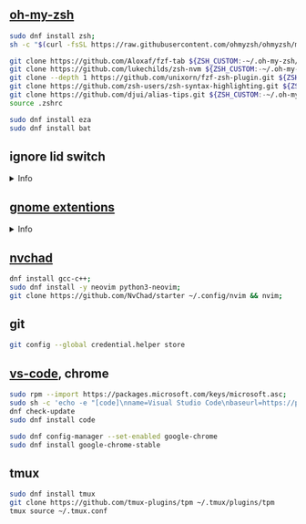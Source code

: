 ## [oh-my-zsh](https://ohmyz.sh/)

```sh
sudo dnf install zsh;
sh -c "$(curl -fsSL https://raw.githubusercontent.com/ohmyzsh/ohmyzsh/master/tools/install.sh)";

git clone https://github.com/Aloxaf/fzf-tab ${ZSH_CUSTOM:-~/.oh-my-zsh/custom}/plugins/fzf-tab;
git clone https://github.com/lukechilds/zsh-nvm ${ZSH_CUSTOM:-~/.oh-my-zsh/custom}/plugins/zsh-nvm;
git clone --depth 1 https://github.com/unixorn/fzf-zsh-plugin.git ${ZSH_CUSTOM:-~/.oh-my-zsh/custom}/plugins/fzf-zsh-plugin;
git clone https://github.com/zsh-users/zsh-syntax-highlighting.git ${ZSH_CUSTOM:-~/.oh-my-zsh/custom}/plugins/zsh-syntax-highlighting;
git clone https://github.com/djui/alias-tips.git ${ZSH_CUSTOM:-~/.oh-my-zsh/custom}/plugins/alias-tips;
source .zshrc

sudo dnf install eza
sudo dnf install bat

```

## ignore lid switch

<details>
  <summary>Info</summary>

1. Open the /etc/systemd/logind.conf file in a text editor as root, for example, sudo -H gedit /etc/systemd/logind.conf
2. If HandleLidSwitch is not set to ignore then change it: HandleLidSwitch=ignore. Make sure it's not commented out (it is commented out if it is preceded by the symbol #) or add it if it is missing.

</details>

## [gnome extentions](https://extensions.gnome.org/)

<details>
  <summary>Info</summary>

1. Vitals
2. Caffeine
3. Another windows session manager

</details>

## [nvchad](https://nvchad.com/)

```sh
dnf install gcc-c++;
sudo dnf install -y neovim python3-neovim;
git clone https://github.com/NvChad/starter ~/.config/nvim && nvim;
```

## git

```sh
git config --global credential.helper store
```

## [vs-code](https://code.visualstudio.com/docs/setup/linux), chrome

```sh
sudo rpm --import https://packages.microsoft.com/keys/microsoft.asc;
sudo sh -c 'echo -e "[code]\nname=Visual Studio Code\nbaseurl=https://packages.microsoft.com/yumrepos/vscode\nenabled=1\ngpgcheck=1\ngpgkey=https://packages.microsoft.com/keys/microsoft.asc" > /etc/yum.repos.d/vscode.repo';
dnf check-update
sudo dnf install code

sudo dnf config-manager --set-enabled google-chrome
sudo dnf install google-chrome-stable
```

## tmux

```sh
sudo dnf install tmux
git clone https://github.com/tmux-plugins/tpm ~/.tmux/plugins/tpm
tmux source ~/.tmux.conf
```
